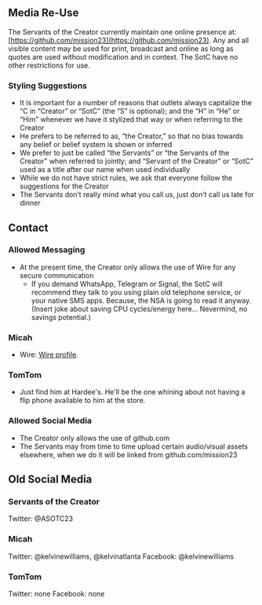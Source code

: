 ## Media Re-Use
The Servants of the Creator currently maintain one online presence at: [https://github.com/mission23](https://github.com/mission23). Any and all visible content may be used for print, broadcast and online as long as quotes are used without modification and in context. The SotC have no other restrictions for use. 

### Styling Suggestions 
* It is important for a number of reasons that outlets always capitalize the “C in “Creator” or “SotC” (the “S” is optional); and the “H” in “He” or “Him” whenever we have it stylized that way or when referring to the Creator
* He prefers to be referred to as, “the Creator,” so that no bias towards any belief or belief system is shown or inferred
* We prefer to just be called “the Servants” or “the Servants of the Creator” when referred to jointly; and “Servant of the Creator” or “SotC” used as a title after our name when used individually
* While we do not have strict rules, we ask that everyone follow the suggestions for the Creator
* The Servants don’t really mind what you call us, just don’t call us late for dinner

## Contact
### Allowed Messaging
* At the present time, the Creator only allows the use of Wire for any secure communication
     - If you demand WhatsApp, Telegram or Signal, the SotC will recommend they talk to you using plain old telephone service, or your native SMS apps.  Because, the NSA is going to read it anyway.  (Insert joke about saving CPU cycles/energy here...  Nevermind, no savings potential.)

### Micah
* Wire: [Wire profile](https://account.wire.com/user-profile/?id=1CFBE1AC-E293-40D5-A38F-1E165D3DE50D).

### TomTom
* Just find him at Hardee's.  He'll be the one whining about not having a flip phone available to him at the store.

### Allowed Social Media
* The Creator only allows the use of github.com
* The Servants may from time to time upload certain audio/visual assets elsewhere, when we do it will be linked from github.com/mission23

## Old Social Media
### Servants of the Creator
Twitter: @ASOTC23 

### Micah
Twitter: @kelvinewilliams, @kelvinatlanta 
Facebook: @kelvinewilliams 

### TomTom
Twitter: none
Facebook: none

